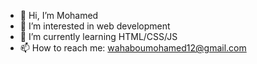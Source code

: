 - 👋 Hi, I’m Mohamed
- 👀 I’m interested in web development
- 🌱 I’m currently learning HTML/CSS/JS
- 📫 How to reach me: wahaboumohamed12@gmail.com

<!---
Wahmed14/Wahmed14 is a ✨ special ✨ repository because its `README.md` (this file) appears on your GitHub profile.
You can click the Preview link to take a look at your changes.
--->
